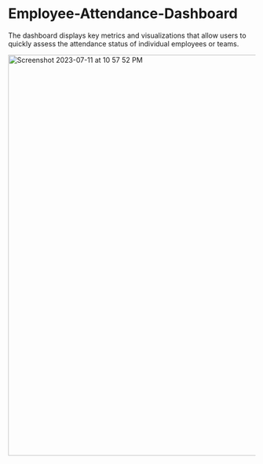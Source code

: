 # Employee-Attendance-Dashboard

The dashboard displays key metrics and visualizations that allow users to quickly assess the attendance status of individual employees or teams. 


<img width="817" alt="Screenshot 2023-07-11 at 10 57 52 PM" src="https://github.com/Rakesh637/Employee-Attendance-Dashboard/assets/60855144/0edf00a0-7121-4217-be94-97a5041f7c1a">



